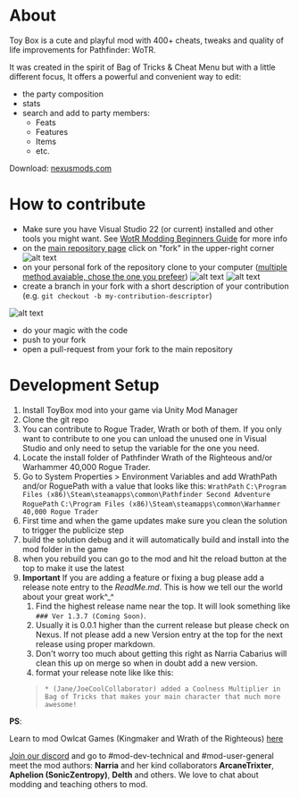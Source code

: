 # About
Toy Box is a cute and playful mod with 400+ cheats, tweaks and quality of life improvements for Pathfinder: WoTR.

It was created in the spirit of Bag of Tricks & Cheat Menu but with a little different focus, It offers a powerful and convenient way to edit:
- the party composition
- stats
- search and add to party members:
  - Feats
  - Features
  - Items
  - etc.

Download: [nexusmods.com](https://www.nexusmods.com/pathfinderwrathoftherighteous/mods/8)

# How to contribute
- Make sure you have Visual Studio 22 (or current) installed and other tools you might want.  See [WotR Modding Beginners Guide](https://github.com/WittleWolfie/OwlcatModdingWiki/wiki/Beginner-Guide) for more info
- on the [main repository page](https://github.com/cabarius/ToyBox) click on "fork" in the upper-right corner
![alt text](./documentation-assets/github-fork.jpg "github fork button position")
- on your personal fork of the repository clone to your computer ([multiple method avaiable, chose the one you prefeer](https://docs.github.com/en/repositories/creating-and-managing-repositories/cloning-a-repository))
![alt text](./documentation-assets/github-clone-1.jpg "github code button position")
![alt text](./documentation-assets/github-clone-2.jpg "github code button preview")
- create a branch in your fork with a short description of your contribution (e.g. `git checkout -b my-contribution-descriptor`)

![alt text](./documentation-assets/github-new-branch.jpg "git checkout -b example")
- do your magic with the code
- push to your fork
- open a pull-request from your fork to the main repository

# Development Setup
1. Install ToyBox mod into your game via Unity Mod Manager
1. Clone the git repo
1. You can contribute to Rogue Trader, Wrath or both of them. If you only want to contribute to one you can unload the unused one in Visual Studio and only need to setup the variable for the one you need.
1. Locate the install folder of Pathfinder Wrath of the Righteous and/or Warhammer 40,000 Rogue Trader.
1. Go to System Properties > Environment Variables and add WrathPath and/or RoguePath with a value that looks like this:
        `WrathPath`   `C:\Program Files (x86)\Steam\steamapps\common\Pathfinder Second Adventure`
		`RoguePath`   `C:\Program Files (x86)\Steam\steamapps\common\Warhammer 40,000 Rogue Trader`
1.  First time and when the game updates make sure you clean the solution to trigger the publicize step
1. build the solution debug and it will automatically build and install into the mod folder in the game
1.  when you rebuild you can go to the mod and hit the reload button at the top to make it use the latest
1. **Important** If you are adding a feature or fixing a bug please add a release note entry to the *ReadMe.md*.  This is how we tell our the world about your great work^_^
    1. Find the highest release name near the top. It will look something like `### Ver 1.3.7 (Coming Soon)`. 
    1. Usually it is 0.0.1 higher than the current release but please check on Nexus.  If not please add a new Version entry at the top for the next release using proper markdown. 
    1. Don't worry too much about getting this right as Narria Cabarius will clean this up on merge so when in doubt add a new version.
    1. format your release note like like this:
    >```* (Jane/JoeCoolCollaborator) added a Coolness Multiplier in Bag of Tricks that makes your main character that much more awesome!```

**PS**: 

Learn to mod Owlcat Games (Kingmaker and Wrath of the Righteous) [here](https://github.com/spacehamster/OwlcatModdingWiki/wiki/Beginner-Guide)
        
[Join our discord](https://discord.gg/owlcat) and go to #mod-dev-technical and #mod-user-general meet the mod authors: **Narria** and her kind collaborators **ArcaneTrixter**, **Aphelion (SonicZentropy)**, **Delth** and others.  We love to chat about modding and teaching others to mod.

